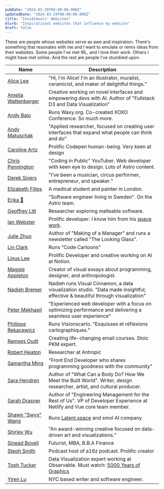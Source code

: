 ```yaml
---
pubDate: "2024-03-29T08:00:00.000Z"
updatedDate: "2024-03-29T08:00:00.000Z"
title: "Invididuals' Websites"
blurb: "Inspirational websites that influence my website"
draft: false
---
```


These are people whose websites serve as awe and inspiration. There's something
that resonates with me and I want to emulate or remix ideas from their websites.
Some people I've met IRL, and I love their work. Others I might have met online.
And the rest are people I've stumbled upon.

| Name                                                 | Description                                                                                                                         |
| ---------------------------------------------------- | ----------------------------------------------------------------------------------------------------------------------------------- |
| [Alice Lee](https://www.byalicelee.com/)             | "Hi, I'm Alice! I'm an illustrator, muralist, ceramicist, and maker of delightful things."                                          |
| [Amelia Wattenberger](https://wattenberger.com/)     | Creative working on novel interfaces and empowering devs with AI. Author of "Fullstack D3 and Data Visualization"                   |
| [Andy Baio](https://waxy.org/)                       | Runs Waxy.org. Co-created XOXO Conference. So much more.                                                                            |
| [Andy Matuschak](https://andymatuschak.org/)         | "Applied researcher, focused on creating user interfaces that expand what people can think and do"                                  |
| [Caroline Artz](https://car.oline.codes/)            | Prolific Codepen human-being. Very keen at design                                                                                   |
| [Chris Pennington](https://chrispennington.blog/)    | "Coding in Public" YouTuber. Web developer with keen eye to design. Lots of Astro content.                                          |
| [Derek Sivers](https://sive.rs/)                     | "I’ve been a musician, circus performer, entrepreneur, and speaker."                                                                |
| [Elizabeth Filips](https://www.elizabethfilips.com/) | A medical student and painter in London.                                                                                            |
| [Erika 💐](https://erika.florist/)                    | "Software engineer living in Sweden". On the Astro team.                                                                            |
| [Geoffrey Litt](https://www.geoffreylitt.com/)       | Researcher exploring malleable software.                                                                                            |
| [Ian Webster](https://www.ianww.com/)                | Prolific developer. I know him from his [space work](https://typpo.github.io/spacekit/).                                            |
| [Julie Zhuo](https://www.juliezhuo.com/)             | Author of "Making of a Manager" and runs a newsletter called "The Looking Glass".                                                   |
| [Lin Clark](https://code-cartoons.com/)              | Runs "Code Cartoons"                                                                                                                |
| [Linus Lee](https://thesephist.com/)                 | Prolific Developer and creative working on AI at Notion.                                                                            |
| [Maggie Appleton](https://maggieappleton.com)        | Creator of visual essays about programming, designer, and anthropologist.                                                           |
| [Nadieh Bremer](https://www.visualcinnamon.com/)     | Nadieh runs Visual Cinnamon, a data visualization studio. "Data made insightful, effective & beautiful through visualization"       |
| [Peter Mekhaeil](https://www.petermekhaeil.com/)     | "Experienced web developer with a focus on optimizing performance and delivering a seamless user experience"                        |
| [Philippe Rekacewicz](https://www.visionscarto.net/) | Runs Visionscarto. "Esquisses et réflexions cartographiques."                                                                       |
| [Ramses Oudt](https://ramses.blog/)                  | Creating life-changing email courses. Stoic PKM expert.                                                                             |
| [Robert Heaton](https://robertheaton.com/)           | Researcher at Antropic                                                                                                              |
| [Samantha Ming](https://www.samanthaming.com/)       | "Front End Developer who shares programming goodness with the community"                                                            |
| [Sara Hendren](https://sarahendren.com/)             | Author of "What Can a Body Do? How We Meet the Built World". Writer, design researcher, artist, and cultural producer.              |
| [Sarah Drasner](https://sarahdrasnerdesign.com/)     | Author of "Engineering Management for the Rest of Us". VP of Developer Experience at Netlify and Vue core team member.              |
| [Shawn "Swyx" Wang](https://www.swyx.io/)            | Runs [Latent.space](https://www.latent.space/) and smol AI company                                                                  |
| [Shirley Wu](https://shirleywu.studio/)              | "An award-winning creative focused on data-driven art and visualizations."                                                          |
| [Sinead Bovell](https://www.sineadbovell.com/)       | Futurist, MBA, B.B.A Finance                                                                                                        |
| [Steph Smith](https://stephsmith.io/)                | Podcast host of a16z podcast. Prolific creator                                                                                      |
| [Toph Tucker](https://www.tophtucker.com/)           | Data Visualization expert working at Observable. Must watch: [5000 Years of Graphics](https://www.tophtucker.com/classic-research/) |
| [Yiren Lu](https://yirenlu.com/blog)                 | NYC based writer and software engineer.                                                                                             |

